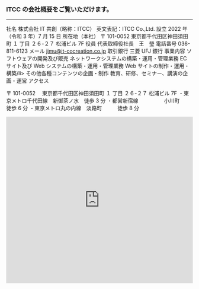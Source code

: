 ### ITCC の会社概要をご覧いただけます。

---

社名
株式会社 IT 共創（略称：ITCC） 英文表記：ITCC Co.,Ltd.
設立
2022 年（令和 3 年）7 月 15 日
所在地（本社）
〒 101-0052 東京都千代田区神田須田町 １ 丁目 ２６-２７ 松浦ビル 7F
役員
代表取締役社長　王　瑩
電話番号
036-811-6123
メール
jimu@it-cocreation.co.jp
取引銀行
三菱 UFJ 銀行
事業内容
ソフトウェアの開発及び販売
ネットワークシステムの構築・運用・管理業務
EC サイト及び Web システムの構築・運用・管理業務
Web サイトの制作・運用・構築/li>
その他各種コンテンツの企画・制作
教育、研修、セミナー、講演の企画・運営
アクセス

〒 101-0052 　東京都千代田区神田須田町 １ 丁目 ２６-２７ 松浦ビル 7F
・東京メトロ千代田線　新御茶ノ水　徒歩 3 分
・都営新宿線　　　　　小川町　　　徒歩 6 分
・東京メトロ丸の内線　淡路町　　　徒歩 8 分

<iframe src="https://www.google.com/maps/embed?pb=!1m18!1m12!1m3!1d3240.283645434121!2d139.770285!3d35.694637!2m3!1f0!2f0!3f0!3m2!1i1024!2i768!4f13.1!3m3!1m2!1s0x60188d711d925aeb%3A0x6f164cd4553e395!2z5p2-5rWm44OT44Or!5e0!3m2!1sja!2sjp!4v1725734480812!5m2!1sja!2sjp" width="100%" height="450" style="border:0;" allowfullscreen="" loading="lazy" referrerpolicy="no-referrer-when-downgrade"></iframe>
